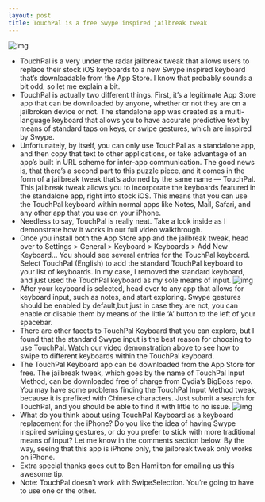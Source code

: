 ```yaml
---
layout: post
title: TouchPal is a free Swype inspired jailbreak tweak
---
```

![img](http://media.idownloadblog.com/wp-content/uploads/2013/04/ToucPal-Featured.png)
* TouchPal is a very under the radar jailbreak tweak that allows users to replace their stock iOS keyboards to a new Swype inspired keyboard that’s downloadable from the App Store. I know that probably sounds a bit odd, so let me explain a bit.
* TouchPal is actually two different things. First, it’s a legitimate App Store app that can be downloaded by anyone, whether or not they are on a jailbroken device or not. The standalone app was created as a multi-language keyboard that allows you to have accurate predictive text by means of standard taps on keys, or swipe gestures, which are inspired by Swype.
* Unfortunately, by itself, you can only use TouchPal as a standalone app, and then copy that text to other applications, or take advantage of an app’s built in URL scheme for inter-app communication. The good news is, that there’s a second part to this puzzle piece, and it comes in the form of a jailbreak tweak that’s adorned by the same name — TouchPal. This jailbreak tweak allows you to incorporate the keyboards featured in the standalone app, right into stock iOS. This means that you can use the TouchPal keyboard within normal apps like Notes, Mail, Safari, and any other app that you use on your iPhone.
* Needless to say, TouchPal is really neat. Take a look inside as I demonstrate how it works in our full video walkthrough.
* Once you install both the App Store app and the jailbreak tweak, head over to Settings > General > Keyboard > Keyboards > Add New Keyboard… You should see several entries for the TouchPal keyboard. Select TouchPal (English) to add the standard TouchPal keyboard to your list of keyboards. In my case, I removed the standard keyboard, and just used the TouchPal keyboard as my sole means of input.
![img](http://media.idownloadblog.com/wp-content/uploads/2013/04/TouchPal-02.jpg)
* After your keyboard is selected, head over to any app that allows for keyboard input, such as notes, and start exploring. Swype gestures should be enabled by default,but just in case they are not, you can enable or disable them by means of the little ‘A’ button to the left of your spacebar.
* There are other facets to TouchPal Keyboard that you can explore, but I found that the standard Swype input is the best reason for choosing to use TouchPal. Watch our video demonstration above to see how to swipe to different keyboards within the TouchPal keyboard.
* The TouchPal Keyboard app can be downloaded from the App Store for free. The jailbreak tweak, which goes by the name of TouchPal Input Method, can be downloaded free of charge from Cydia’s BigBoss repo. You may have some problems finding the TouchPal Input Method tweak, because it is prefixed with Chinese characters. Just submit a search for TouchPal, and you should be able to find it with little to no issue.
![img](http://media.idownloadblog.com/wp-content/uploads/2013/04/TouchPal-01.jpg)
* What do you think about using TouchPal Keyboard as a keyboard replacement for the iPhone? Do you like the idea of having Swype inspired swiping gestures, or do you prefer to stick with more traditional means of input? Let me know in the comments section below. By the way, seeing that this app is iPhone only, the jailbreak tweak only works on iPhone.
* Extra special thanks goes out to Ben Hamilton for emailing us this awesome tip.
* Note: TouchPal doesn’t work with SwipeSelection. You’re going to have to use one or the other.

